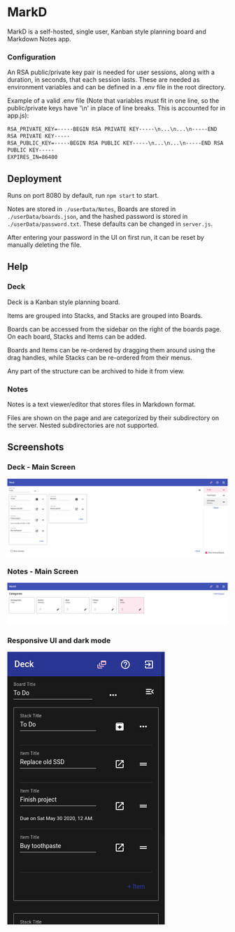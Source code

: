 # MarkD
MarkD is a self-hosted, single user, Kanban style planning board and Markdown Notes app.

### Configuration
An RSA public/private key pair is needed for user sessions, along with a duration, in seconds, that each session lasts. These are needed as environment variables and can be defined in a .env file in the root directory.

Example of a valid .env file (Note that variables must fit in one line, so the public/private keys have '\n' in place of line breaks. This is accounted for in app.js):
```
RSA_PRIVATE_KEY=-----BEGIN RSA PRIVATE KEY-----\n...\n...\n-----END RSA PRIVATE KEY-----
RSA_PUBLIC_KEY=-----BEGIN RSA PUBLIC KEY-----\n...\n...\n-----END RSA PUBLIC KEY-----
EXPIRES_IN=86400
```

## Deployment
Runs on port 8080 by default, run `npm start` to start.

Notes are stored in `./userData/Notes`, Boards are stored in `./userData/boards.json`, and the hashed password is stored in `./userData/password.txt`. These defaults can be changed in `server.js`.

After entering your password in the UI on first run, it can be reset by manually deleting the file.

## Help
### Deck
Deck is a Kanban style planning board.

Items are grouped into Stacks, and Stacks are grouped into Boards.

Boards can be accessed from the sidebar on the right of the boards page. On each board, Stacks and Items can be added.

Boards and Items can be re-ordered by dragging them around using the drag handles, while Stacks can be re-ordered from their menus.

Any part of the structure can be archived to hide it from view.

### Notes
Notes is a text viewer/editor that stores files in Markdown format. 

Files are shown on the page and are categorized by their subdirectory on the server. Nested subdirectories are not supported.

## Screenshots
### Deck - Main Screen
![Screenshot of Deck](/screenshots/Boards.png?raw=true "Deck")
### Notes - Main Screen
![Screenshot of Notes](/screenshots/Categories.png?raw=true "Notes")
### Responsive UI and dark mode
![Screenshot of Responsive UI and dark mode](/screenshots/ResponsiveDark.png?raw=true "Responsive UI and dark mode")
